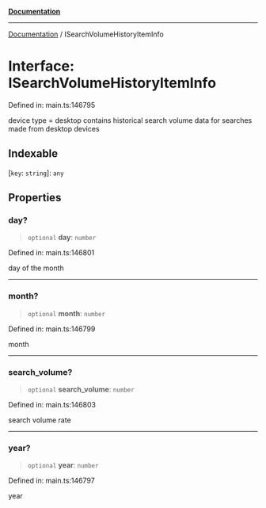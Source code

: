 [**Documentation**](../README.md)

***

[Documentation](../README.md) / ISearchVolumeHistoryItemInfo

# Interface: ISearchVolumeHistoryItemInfo

Defined in: main.ts:146795

device type = desktop contains historical search volume data for searches made from desktop devices

## Indexable

\[`key`: `string`\]: `any`

## Properties

### day?

> `optional` **day**: `number`

Defined in: main.ts:146801

day of the month

***

### month?

> `optional` **month**: `number`

Defined in: main.ts:146799

month

***

### search\_volume?

> `optional` **search\_volume**: `number`

Defined in: main.ts:146803

search volume rate

***

### year?

> `optional` **year**: `number`

Defined in: main.ts:146797

year
